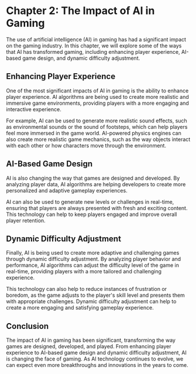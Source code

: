 Chapter 2: The Impact of AI in Gaming
=====================================

The use of artificial intelligence (AI) in gaming has had a significant impact on the gaming industry. In this chapter, we will explore some of the ways that AI has transformed gaming, including enhancing player experience, AI-based game design, and dynamic difficulty adjustment.

Enhancing Player Experience
---------------------------

One of the most significant impacts of AI in gaming is the ability to enhance player experience. AI algorithms are being used to create more realistic and immersive game environments, providing players with a more engaging and interactive experience.

For example, AI can be used to generate more realistic sound effects, such as environmental sounds or the sound of footsteps, which can help players feel more immersed in the game world. AI-powered physics engines can also create more realistic game mechanics, such as the way objects interact with each other or how characters move through the environment.

AI-Based Game Design
--------------------

AI is also changing the way that games are designed and developed. By analyzing player data, AI algorithms are helping developers to create more personalized and adaptive gameplay experiences.

AI can also be used to generate new levels or challenges in real-time, ensuring that players are always presented with fresh and exciting content. This technology can help to keep players engaged and improve overall player retention.

Dynamic Difficulty Adjustment
-----------------------------

Finally, AI is being used to create more adaptive and challenging games through dynamic difficulty adjustment. By analyzing player behavior and performance, AI algorithms can adjust the difficulty level of the game in real-time, providing players with a more tailored and challenging experience.

This technology can also help to reduce instances of frustration or boredom, as the game adjusts to the player's skill level and presents them with appropriate challenges. Dynamic difficulty adjustment can help to create a more engaging and satisfying gameplay experience.

Conclusion
----------

The impact of AI in gaming has been significant, transforming the way games are designed, developed, and played. From enhancing player experience to AI-based game design and dynamic difficulty adjustment, AI is changing the face of gaming. As AI technology continues to evolve, we can expect even more breakthroughs and innovations in the years to come.
